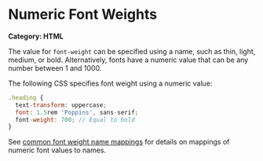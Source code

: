 # Numeric Font Weights

__Category: HTML__

The value for `font-weight` can be specified using a name, such as thin, light, medium, or bold. Alternatively, fonts have a numeric value that can be any number between 1 and 1000. 

The following CSS specifies font weight using a numeric value:

```javascript
.heading {
  text-transform: uppercase;
  font: 1.5rem 'Poppins', sans-serif;
  font-weight: 700; // Equal to bold
}
```

See [common font weight name mappings](https://developer.mozilla.org/en-US/docs/Web/CSS/font-weight#common_weight_name_mapping) for details on mappings of numeric font values to names.
